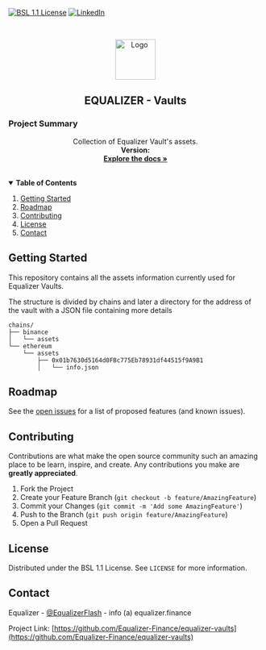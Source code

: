 <!-- PROJECT SHIELDS -->
<!--
*** I'm using markdown "reference style" links for readability.
*** Reference links are enclosed in brackets [ ] instead of parentheses ( ).
*** See the bottom of this document for the declaration of the reference variables
*** for contributors-url, forks-url, etc. This is an optional, concise syntax you may use.
*** https://www.markdownguide.org/basic-syntax/#reference-style-links
-->

[![BSL 1.1 License][license-shield]][license-url]
[![LinkedIn][linkedin-shield]][linkedin-url]
<!-- 
[![Contributors][contributors-shield]][contributors-url]
[![Forks][forks-shield]][forks-url]
[![Stargazers][stars-shield]][stars-url]
[![Issues][issues-shield]][issues-url]
-->

<!-- PROJECT LOGO -->
<br />
<p align="center">
  <a href="https://github.com/Equalizer-Finance">
    <img src="https://avatars.githubusercontent.com/u/81406956?s=200&v=4" alt="Logo" width="80" height="80">
  </a>

  <h2 align="center">EQUALIZER - Vaults</h2>

<!-- PROJECT Summary -->
### Project Summary
  <p align="center">
    Collection of Equalizer Vault's assets.
       <br />
    <strong>Version:</strong><br />
    <a href="https://docs.equalizer.finance/"><strong>Explore the docs »</strong></a>
    <br />
    <br />
<!--    <a href="https://github.com/Equalizer-Finance/README.md">View Demo</a>
    ·
    <a href="https://github.com/Equalizer-Finance/README.md">Report Bug</a>
    ·
    <a href="https://github.com/Equalizer-Finance/README.md">Request Feature</a>
    -->
  </p>
</p>



<!-- TABLE OF CONTENTS -->
<details open="open">
  <summary><strong>Table of Contents</strong></summary>
  <ol>
    <li>
      <a href="#getting-started">Getting Started</a>
    </li>
    <li><a href="#roadmap">Roadmap</a></li>
    <li><a href="#contributing">Contributing</a></li>
    <li><a href="#license">License</a></li>
    <li><a href="#contact">Contact</a></li>
  </ol>
</details>

<!-- GETTING STARTED -->
## Getting Started

This repository contains all the assets information currently used for Equalizer Vaults. 

The structure is divided by chains and later a directory for the address of the vault with a JSON file containing more details

```
chains/
├── binance
│   └── assets
└── ethereum
    └── assets
        ├── 0x01b7630d5164d0FBc775Eb78931df44515f9A9B1
        │   └── info.json
```


<!-- ROADMAP -->
## Roadmap

See the [open issues](https://github.com/Equalizer-Finance/equalizer-vaults/issues) for a list of proposed features (and known issues).


<!-- CONTRIBUTING -->
## Contributing

Contributions are what make the open source community such an amazing place to be learn, inspire, and create. Any contributions you make are **greatly appreciated**.

1. Fork the Project
2. Create your Feature Branch (`git checkout -b feature/AmazingFeature`)
3. Commit your Changes (`git commit -m 'Add some AmazingFeature'`)
4. Push to the Branch (`git push origin feature/AmazingFeature`)
5. Open a Pull Request

<!-- LICENSE -->
## License

Distributed under the BSL 1.1 License. See `LICENSE` for more information.

<!-- CONTACT -->
## Contact

Equalizer - [@EqualizerFlash](https://twitter.com/EqualizerFlash) - info (a) equalizer.finance

Project Link: [https://github.com/Equalizer-Finance/equalizer-vaults](https://github.com/Equalizer-Finance/equalizer-vaults)




<!-- MARKDOWN LINKS & IMAGES -->
<!-- https://www.markdownguide.org/basic-syntax/#reference-style-links -->


[license-shield]: https://img.shields.io/badge/license-BSL%201.1-green?style=for-the-badge
[license-url]: https://github.com/Equalizer-Finance/equalizer-architecture/blob/main/LICENSE.txt
[linkedin-shield]: https://img.shields.io/badge/-LinkedIn-black.svg?style=for-the-badge&logo=linkedin&colorB=555
[linkedin-url]: https://www.linkedin.com/company/equalizerflash

[product-screenshot]: images/screenshot.png
<!--
[contributors-shield]:https://img.shields.io/badge/contributors-11-green??style=for-the-badge
[contributors-url]:   https://github.com/Equalizer-Finance/equalizer-architecture/graphs/contributors
[forks-shield]: https://img.shields.io/?style=for-the-badge
[forks-url]:  https://github.com/Equalizer-Finance/equalizer-architecture/network/members
[stars-shield]: https://img.shields.io/?style=for-the-badge
[stars-url]: https://github.com/Equalizer-Finance/equalizer-architecture/stargazers
[issues-shield]: https://img.shields.io/?style=for-the-badge
[issues-url]: https://github.com/Equalizer-Finance/equalizer-architecture/issues
-->
